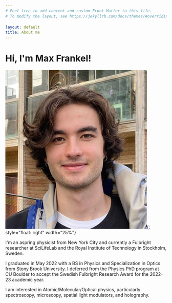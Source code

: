 ```yaml
---
# Feel free to add content and custom Front Matter to this file.
# To modify the layout, see https://jekyllrb.com/docs/themes/#overriding-theme-defaults

layout: default
title: About me
---
```


<h1> Hi, I'm Max Frankel! </h1>

![Profile picture](/pages/images/prof_pic.png){: style="float: right" width="25%"}

I'm an aspring physicist from New York City and currently a Fulbright researcher at SciLifeLab and the Royal Institute of Technology in Stockholm, Sweden. 

I graduated in May 2022 with a BS in Physics and Specialization in Optics from Stony Brook University. I deferred from the Physics PhD program at CU Boulder to accept the Swedish Fulbright Research Award for the 2022-23 academic year.

I am interested in Atomic/Molecular/Optical physics, particularly spectroscopy, microscopy, spatial light modulators, and holography.